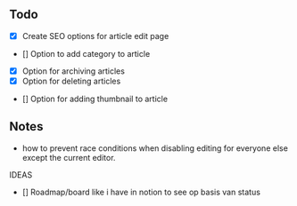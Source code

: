 ## Todo

- [x] Create SEO options for article edit page
- [] Option to add category to article
- [x] Option for archiving articles
- [x] Option for deleting articles
- [] Option for adding thumbnail to article

## Notes

- how to prevent race conditions when disabling editing for everyone else except the current editor.

IDEAS

- [] Roadmap/board like i have in notion to see op basis van status
